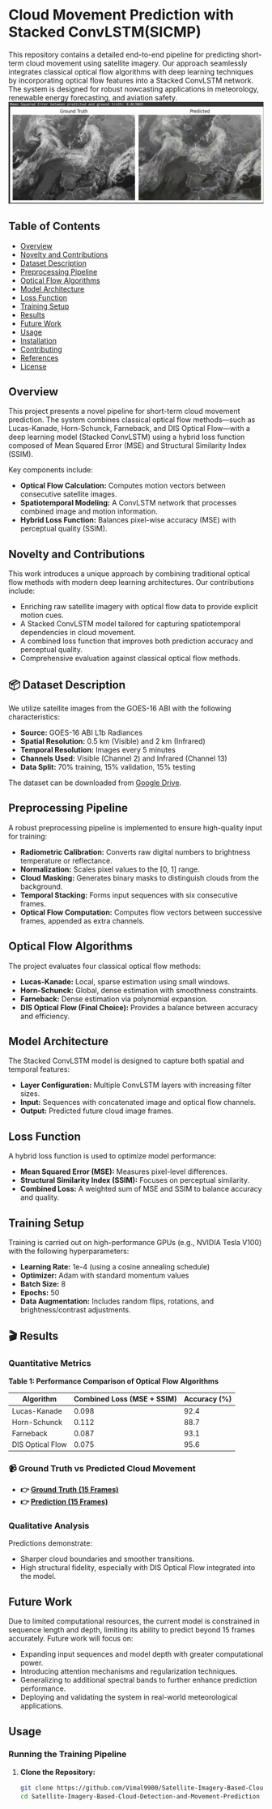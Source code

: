 # Cloud Movement Prediction with Stacked ConvLSTM(SICMP)

This repository contains a detailed end-to-end pipeline for predicting short-term cloud movement using satellite imagery. Our approach seamlessly integrates classical optical flow algorithms with deep learning techniques by incorporating optical flow features into a Stacked ConvLSTM network. The system is designed for robust nowcasting applications in meteorology, renewable energy forecasting, and aviation safety.
![Cloud prediction](./Results/Prediction.jpg)


## Table of Contents
- [Overview](#overview)
- [Novelty and Contributions](#novelty-and-contributions)
- [Dataset Description](#dataset-description)
- [Preprocessing Pipeline](#preprocessing-pipeline)
- [Optical Flow Algorithms](#optical-flow-algorithms)
- [Model Architecture](#model-architecture)
- [Loss Function](#loss-function)
- [Training Setup](#training-setup)
- [Results](#results)
- [Future Work](#future-work)
- [Usage](#usage)
- [Installation](#installation)
- [Contributing](#contributing)
- [References](#references)
- [License](#license)

## Overview
This project presents a novel pipeline for short-term cloud movement prediction. The system combines classical optical flow methods—such as Lucas-Kanade, Horn-Schunck, Farneback, and DIS Optical Flow—with a deep learning model (Stacked ConvLSTM) using a hybrid loss function composed of Mean Squared Error (MSE) and Structural Similarity Index (SSIM).

Key components include:
- **Optical Flow Calculation:** Computes motion vectors between consecutive satellite images.
- **Spatiotemporal Modeling:** A ConvLSTM network that processes combined image and motion information.
- **Hybrid Loss Function:** Balances pixel-wise accuracy (MSE) with perceptual quality (SSIM).

## Novelty and Contributions
This work introduces a unique approach by combining traditional optical flow methods with modern deep learning architectures. Our contributions include:
- Enriching raw satellite imagery with optical flow data to provide explicit motion cues.
- A Stacked ConvLSTM model tailored for capturing spatiotemporal dependencies in cloud movement.
- A combined loss function that improves both prediction accuracy and perceptual quality.
- Comprehensive evaluation against classical optical flow methods.

## 📦 Dataset Description
We utilize satellite images from the GOES-16 ABI with the following characteristics:
- **Source:** GOES-16 ABI L1b Radiances  
- **Spatial Resolution:** 0.5 km (Visible) and 2 km (Infrared)  
- **Temporal Resolution:** Images every 5 minutes  
- **Channels Used:** Visible (Channel 2) and Infrared (Channel 13)  
- **Data Split:** 70% training, 15% validation, 15% testing

The dataset can be downloaded from [Google Drive](https://drive.google.com/drive/folders/12jmE1qCdSpY8V_Xb6KypLQZMjFMnel_K).


## Preprocessing Pipeline
A robust preprocessing pipeline is implemented to ensure high-quality input for training:
- **Radiometric Calibration:** Converts raw digital numbers to brightness temperature or reflectance.
- **Normalization:** Scales pixel values to the [0, 1] range.
- **Cloud Masking:** Generates binary masks to distinguish clouds from the background.
- **Temporal Stacking:** Forms input sequences with six consecutive frames.
- **Optical Flow Computation:** Computes flow vectors between successive frames, appended as extra channels.

## Optical Flow Algorithms
The project evaluates four classical optical flow methods:
- **Lucas-Kanade:** Local, sparse estimation using small windows.
- **Horn-Schunck:** Global, dense estimation with smoothness constraints.
- **Farneback:** Dense estimation via polynomial expansion.
- **DIS Optical Flow (Final Choice):** Provides a balance between accuracy and efficiency.

## Model Architecture
The Stacked ConvLSTM model is designed to capture both spatial and temporal features:
- **Layer Configuration:** Multiple ConvLSTM layers with increasing filter sizes.
- **Input:** Sequences with concatenated image and optical flow channels.
- **Output:** Predicted future cloud image frames.

## Loss Function
A hybrid loss function is used to optimize model performance:
- **Mean Squared Error (MSE):** Measures pixel-level differences.
- **Structural Similarity Index (SSIM):** Focuses on perceptual similarity.
- **Combined Loss:** A weighted sum of MSE and SSIM to balance accuracy and quality.

## Training Setup
Training is carried out on high-performance GPUs (e.g., NVIDIA Tesla V100) with the following hyperparameters:
- **Learning Rate:** 1e-4 (using a cosine annealing schedule)
- **Optimizer:** Adam with standard momentum values
- **Batch Size:** 8
- **Epochs:** 50
- **Data Augmentation:** Includes random flips, rotations, and brightness/contrast adjustments.

## 🎬 Results
### Quantitative Metrics

**Table 1: Performance Comparison of Optical Flow Algorithms**

| Algorithm        | Combined Loss (MSE + SSIM) | Accuracy (%) |
|------------------|-----------------------------|--------------|
| Lucas-Kanade     | 0.098                       | 92.4         |
| Horn-Schunck     | 0.112                       | 88.7         |
| Farneback        | 0.087                       | 93.1         |
| DIS Optical Flow | 0.075                       | 95.6         |


### 📹 Ground Truth vs Predicted Cloud Movement

- **👉 [Ground Truth (15 Frames)](./Results/15_Frame_Ground%20truth.gif)**
- **👉 [Prediction (15 Frames)](./Results/15_Frame_prediction.gif)**


### Qualitative Analysis
Predictions demonstrate:
- Sharper cloud boundaries and smoother transitions.
- High structural fidelity, especially with DIS Optical Flow integrated into the model.

## Future Work
Due to limited computational resources, the current model is constrained in sequence length and depth, limiting its ability to predict beyond 15 frames accurately. Future work will focus on:
- Expanding input sequences and model depth with greater computational power.
- Introducing attention mechanisms and regularization techniques.
- Generalizing to additional spectral bands to further enhance prediction performance.
- Deploying and validating the system in real-world meteorological applications.

## Usage
### Running the Training Pipeline
1. **Clone the Repository:**
   ```bash
   git clone https://github.com/Vimal9900/Satellite-Imagery-Based-Cloud-Detection-and-Movement-Prediction.git
   cd Satellite-Imagery-Based-Cloud-Detection-and-Movement-Prediction
